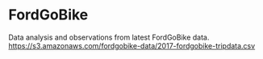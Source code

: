 # FordGoBike
Data analysis and observations from latest FordGoBike data.
https://s3.amazonaws.com/fordgobike-data/2017-fordgobike-tripdata.csv
